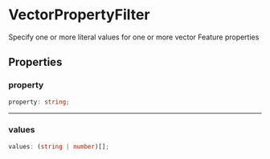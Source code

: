 # VectorPropertyFilter

Specify one or more literal values for one or more vector Feature properties

## Properties

### property

```ts
property: string;
```

***

### values

```ts
values: (string | number)[];
```
